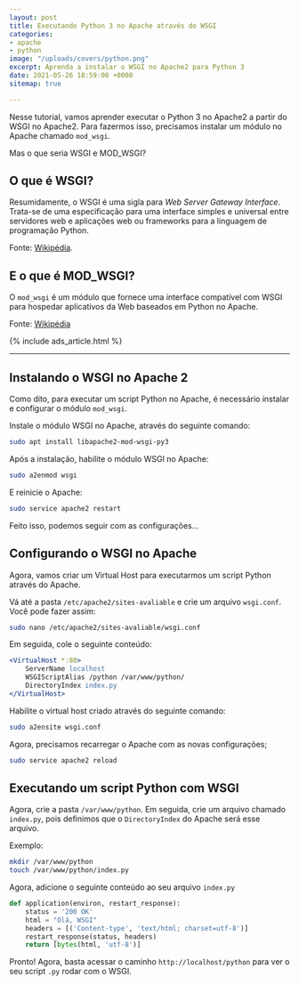 ```yaml
---
layout: post
title: Executando Python 3 no Apache através do WSGI
categories:
- apache
- python
image: "/uploads/covers/python.png"
excerpt: Aprenda a instalar o WSGI no Apache2 para Python 3
date: 2021-05-26 18:59:00 +0000
sitemap: true

---
```

Nesse tutorial, vamos aprender executar o Python 3 no Apache2 a partir do WSGI no Apache2. Para fazermos isso, precisamos instalar um módulo no Apache chamado `mod_wsgi`. 

Mas o que seria WSGI e MOD_WSGI?

## O que é WSGI?

Resumidamente, o WSGI é uma sigla para *Web Server Gateway Interface*. Trata-se de uma especificação para uma interface simples e universal entre servidores web e aplicações web ou frameworks para a linguagem de programação Python. 

Fonte: [Wikipédia](https://pt.wikipedia.org/wiki/Web_Server_Gateway_Interface).

## E o que é MOD_WSGI?

O `mod_wsgi` é um módulo que fornece uma interface compatível com WSGI para hospedar aplicativos da Web baseados em Python no Apache.

Fonte: [Wikipédia](https://en.wikipedia.org/wiki/Mod_wsgi)

{% include ads_article.html %}

----

## Instalando o WSGI no Apache 2

Como dito, para executar um script Python no Apache, é necessário instalar e configurar o módulo `mod_wsgi`. 

Instale o módulo WSGI no Apache, através do seguinte comando:

```sh
sudo apt install libapache2-mod-wsgi-py3
```

Após a instalação, habilite o módulo WSGI no Apache:

```bash
sudo a2enmod wsgi
```

E reinicie o Apache:

```bash
sudo service apache2 restart
```

Feito isso, podemos seguir com as configurações...


## Configurando o WSGI no Apache

Agora, vamos criar um Virtual Host para executarmos um script Python através do Apache.

Vá até a pasta `/etc/apache2/sites-avaliable` e crie um arquivo `wsgi.conf`. 
Você pode fazer assim:

```bash
sudo nano /etc/apache2/sites-avaliable/wsgi.conf
```

Em seguida, cole o seguinte conteúdo:

```apache
<VirtualHost *:80>
    ServerName localhost
    WSGIScriptAlias /python /var/www/python/
    DirectoryIndex index.py
</VirtualHost>
```

Habilite o virtual host criado através do seguinte comando:

```bash
sudo a2ensite wsgi.conf
```

Agora, precisamos recarregar o Apache com as novas configurações;

```bash
sudo service apache2 reload
```

## Executando um script Python com WSGI

Agora, crie a pasta `/var/www/python`. Em seguida, crie um arquivo chamado `index.py`, pois definimos que o `DirectoryIndex` do Apache será esse arquivo.

Exemplo:

```bash
mkdir /var/www/python
touch /var/www/python/index.py
```

Agora, adicione o seguinte conteúdo ao seu arquivo `index.py`

```python
def application(environ, restart_response):
    status = '200 OK'
    html = "Olá, WSGI"
    headers = [('Content-type', 'text/html; charset=utf-8')]
    restart_response(status, headers)
    return [bytes(html, 'utf-8')]

```


Pronto! Agora, basta acessar o caminho `http://localhost/python` para ver o seu script `.py` rodar com o WSGI.